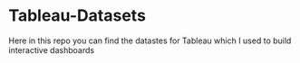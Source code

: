 # Tableau-Datasets #        

Here in this repo you can find the datastes for Tableau which I used to build interactive dashboards          
    
    
   
  
    
  
     
  
    
 
